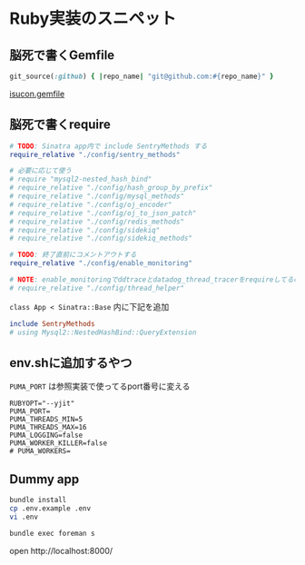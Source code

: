 # Ruby実装のスニペット
## 脳死で書くGemfile
```ruby
git_source(:github) { |repo_name| "git@github.com:#{repo_name}" }
```

[isucon.gemfile](isucon.gemfile)

## 脳死で書くrequire
```ruby
# TODO: Sinatra app内で include SentryMethods する
require_relative "./config/sentry_methods"

# 必要に応じて使う
# require "mysql2-nested_hash_bind"
# require_relative "./config/hash_group_by_prefix"
# require_relative "./config/mysql_methods"
# require_relative "./config/oj_encoder"
# require_relative "./config/oj_to_json_patch"
# require_relative "./config/redis_methods"
# require_relative "./config/sidekiq"
# require_relative "./config/sidekiq_methods"

# TODO: 終了直前にコメントアウトする
require_relative "./config/enable_monitoring"

# NOTE: enable_monitoringでddtraceとdatadog_thread_tracerをrequireしてるのでenable_monitoringをrequireした後でrequireする必要がある
# require_relative "./config/thread_helper"
```

`class App < Sinatra::Base` 内に下記を追加

```ruby
include SentryMethods
# using Mysql2::NestedHashBind::QueryExtension
```

## env.shに追加するやつ
`PUMA_PORT` は参照実装で使ってるport番号に変える

```
RUBYOPT="--yjit"
PUMA_PORT=
PUMA_THREADS_MIN=5
PUMA_THREADS_MAX=16
PUMA_LOGGING=false
PUMA_WORKER_KILLER=false
# PUMA_WORKERS=
```

## Dummy app
```bash
bundle install
cp .env.example .env
vi .env

bundle exec foreman s
```

open http://localhost:8000/
